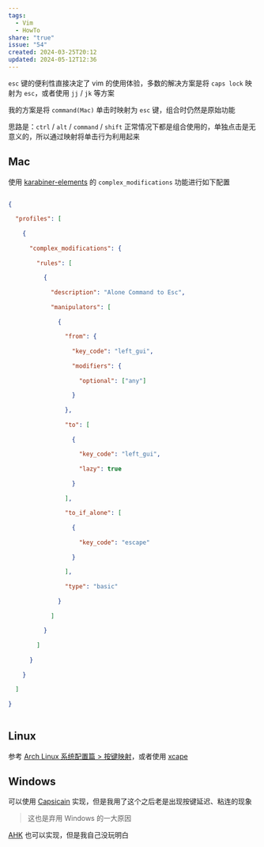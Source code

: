 ```yaml
---
tags:
  - Vim
  - HowTo
share: "true"
issue: "54"
created: 2024-03-25T20:12
updated: 2024-05-12T12:36
---
```

  
`esc` 键的便利性直接决定了 vim 的使用体验，多数的解决方案是将 `caps lock` 映射为 `esc`，或者使用 `jj` / `jk` 等方案  
  
我的方案是将 `command(Mac)` 单击时映射为 `esc` 键，组合时仍然是原始功能  
  
思路是：`ctrl` / `alt` / `command` / `shift` 正常情况下都是组合使用的，单独点击是无意义的，所以通过映射将单击行为利用起来  
  
## Mac  
  
使用 [karabiner-elements](https://karabiner-elements.pqrs.org/) 的 `complex_modifications` 功能进行如下配置  
  
```json  
{  
  "profiles": [  
    {  
      "complex_modifications": {  
        "rules": [  
          {  
            "description": "Alone Command to Esc",  
            "manipulators": [  
              {  
                "from": {  
                  "key_code": "left_gui",  
                  "modifiers": {  
                    "optional": ["any"]  
                  }  
                },  
                "to": [  
                  {  
                    "key_code": "left_gui",  
                    "lazy": true  
                  }  
                ],  
                "to_if_alone": [  
                  {  
                    "key_code": "escape"  
                  }  
                ],  
                "type": "basic"  
              }  
            ]  
          }  
        ]  
      }  
    }  
  ]  
}  
```  
  
## Linux  
  
参考 [Arch Linux 系统配置篇 > 按键映射](../75/Arch%20Linux%20%E7%B3%BB%E7%BB%9F%E9%85%8D%E7%BD%AE%E7%AF%87.md)，或者使用 [xcape](https://github.com/alols/xcape)  
  
## Windows  
  
可以使用 [Capsicain](https://github.com/cajhin/capsicain) 实现，但是我用了这个之后老是出现按键延迟、粘连的现象  
  
> 这也是弃用 Windows 的一大原因  
  
 [AHK](https://www.autohotkey.com/) 也可以实现，但是我自己没玩明白  
